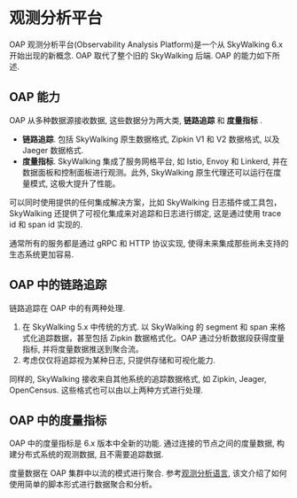 # 观测分析平台

OAP 观测分析平台(Observability Analysis Platform)是一个从 SkyWalking 6.x 开始出现的新概念.
OAP 取代了整个旧的 SkyWalking 后端. OAP 的能力如下所述.

## OAP 能力

OAP 从多种数据源接收数据, 这些数据分为两大类, **链路追踪** 和 **度量指标** .

- **链路追踪**. 包括 SkyWalking 原生数据格式, Zipkin V1 和 V2 数据格式, 以及 Jaeger 数据格式.
- **度量指标**. SkyWalking 集成了服务网格平台, 如 Istio, Envoy 和 Linkerd, 并在数据面板和控制面板进行观测。此外, SkyWalking 原生代理还可以运行在度量模式, 这极大提升了性能。

可以同时使用提供的任何集成解决方案，比如 SkyWalking 日志插件或工具包， SkyWalking 还提供了可视化集成来对追踪和日志进行绑定, 这是通过使用 trace id 和 span id 实现的.

通常所有的服务都是通过 gRPC 和 HTTP 协议实现, 使得未来集成那些尚未支持的生态系统更加容易.

## OAP 中的链路追踪

链路追踪在 OAP 中的有两种处理.

1. 在 SkyWalking 5.x 中传统的方式. 以 SkyWalking 的 segment 和 span 来格式化追踪数据，甚至包括 Zipkin 数据格式化。OAP 通过分析数据段获得度量指标, 并将度量数据推送到聚合流。
2. 考虑仅仅将追踪视为某种日志, 只提供存储和可视化能力.

同样的, SkyWalking 接收来自其他系统的追踪数据格式, 如 Zipkin, Jeager, OpenCensus. 这些格式也可以由以上两种方式进行处理.

## OAP 中的度量指标

OAP 中的度量指标是 6.x 版本中全新的功能. 通过连接的节点之间的度量数据, 构建分布式系统的观测数据, 且不需要追踪数据.

度量数据在 OAP 集群中以流的模式进行聚合. 参考[观测分析语言](oal.md), 该文介绍了如何使用简单的脚本形式进行数据聚合和分析。

